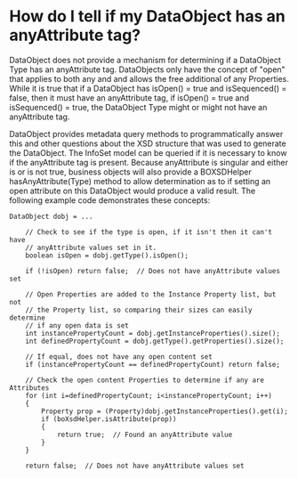 <!-- image -->

# How do I tell if my DataObject has an anyAttribute tag?

DataObject does not provide a mechanism for determining if a DataObject Type has an anyAttribute
tag. DataObjects only have the concept of "open" that applies to both any and <anyAttribute/> and
allows the free additional of any Properties. While it is true that if a DataObject has isOpen() =
true and isSequenced() = false, then it must have an anyAttribute tag, if isOpen() = true and
isSequenced() = true, the DataObject Type might or might not have an anyAttribute tag.

DataObject provides metadata query methods to programmatically answer this and other questions
about the XSD structure that was used to generate the DataObject. The InfoSet model can be queried
if it is necessary to know if the anyAttribute tag is present. Because anyAttribute is singular and
either is or is not true, business objects will also provide a BOXSDHelper hasAnyAttribute(Type)
method to allow determination as to if setting an open attribute on this DataObject would produce a
valid result. The following example code demonstrates these concepts:

```
DataObject dobj = ...

	// Check to see if the type is open, if it isn't then it can't have
	// anyAttribute values set in it.
	boolean isOpen = dobj.getType().isOpen();

	if (!isOpen) return false;  // Does not have anyAttribute values set

	// Open Properties are added to the Instance Property list, but not
	// the Property list, so comparing their sizes can easily determine
	// if any open data is set
	int instancePropertyCount = dobj.getInstanceProperties().size();
	int definedPropertyCount = dobj.getType().getProperties().size();

	// If equal, does not have any open content set
	if (instancePropertyCount == definedPropertyCount) return false;

	// Check the open content Properties to determine if any are Attributes
	for (int i=definedPropertyCount; i<instancePropertyCount; i++)
	{
	    Property prop = (Property)dobj.getInstanceProperties().get(i);
	    if (boXsdHelper.isAttribute(prop))
	    {
	        return true;  // Found an anyAttribute value
	    }
	}

	return false;  // Does not have anyAttribute values set
```